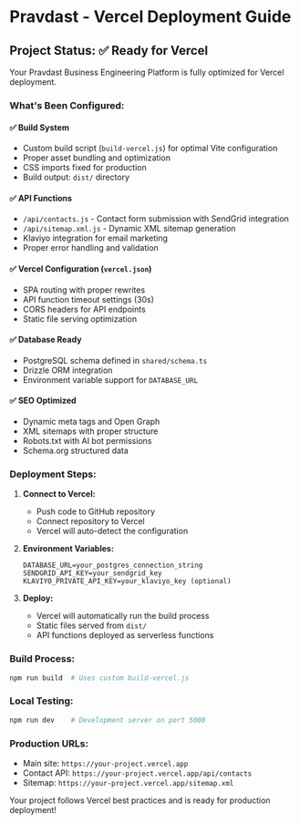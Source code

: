 # Pravdast - Vercel Deployment Guide

## Project Status: ✅ Ready for Vercel

Your Pravdast Business Engineering Platform is fully optimized for Vercel deployment.

### What's Been Configured:

#### ✅ Build System
- Custom build script (`build-vercel.js`) for optimal Vite configuration
- Proper asset bundling and optimization
- CSS imports fixed for production
- Build output: `dist/` directory

#### ✅ API Functions
- `/api/contacts.js` - Contact form submission with SendGrid integration
- `/api/sitemap.xml.js` - Dynamic XML sitemap generation
- Klaviyo integration for email marketing
- Proper error handling and validation

#### ✅ Vercel Configuration (`vercel.json`)
- SPA routing with proper rewrites
- API function timeout settings (30s)
- CORS headers for API endpoints
- Static file serving optimization

#### ✅ Database Ready
- PostgreSQL schema defined in `shared/schema.ts`
- Drizzle ORM integration
- Environment variable support for `DATABASE_URL`

#### ✅ SEO Optimized
- Dynamic meta tags and Open Graph
- XML sitemaps with proper structure
- Robots.txt with AI bot permissions
- Schema.org structured data

### Deployment Steps:

1. **Connect to Vercel:**
   - Push code to GitHub repository
   - Connect repository to Vercel
   - Vercel will auto-detect the configuration

2. **Environment Variables:**
   ```
   DATABASE_URL=your_postgres_connection_string
   SENDGRID_API_KEY=your_sendgrid_key
   KLAVIYO_PRIVATE_API_KEY=your_klaviyo_key (optional)
   ```

3. **Deploy:**
   - Vercel will automatically run the build process
   - Static files served from `dist/`
   - API functions deployed as serverless functions

### Build Process:
```bash
npm run build  # Uses custom build-vercel.js
```

### Local Testing:
```bash
npm run dev    # Development server on port 5000
```

### Production URLs:
- Main site: `https://your-project.vercel.app`
- Contact API: `https://your-project.vercel.app/api/contacts`
- Sitemap: `https://your-project.vercel.app/sitemap.xml`

Your project follows Vercel best practices and is ready for production deployment!